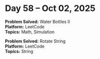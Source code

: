 # Day 58 – Oct 02, 2025

**Problem Solved:** Water Bottles II                 
**Platform:** LeetCode                       
**Topics:** Math, Simulation

**Problem Solved:** Rotate String                           
**Platform:** LeetCode                       
**Topics:** String